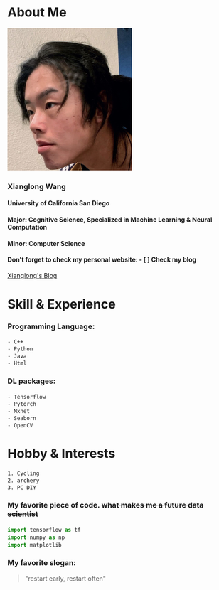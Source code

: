 # About Me
![me](/me.jpg)  
### Xianglong Wang 
#### University of California San Diego   
#### Major: Cognitive Science, Specialized in Machine Learning & Neural Computation  
#### Minor: Computer Science 

#### Don't forget to check my personal website: - [ ] Check my blog  
[Xianglong's Blog](https://xiw019.com)  

# Skill & Experience  
### Programming Language: 
    - C++ 
    - Python 
    - Java 
    - Html  
     
### DL packages: 
    - Tensorflow 
    - Pytorch 
    - Mxnet 
    - Seaborn 
    - OpenCV

# Hobby & Interests
    1. Cycling
    2. archery 
    3. PC DIY
  
### My favorite piece of code. ~~what makes me a future data scientist~~
```python
import tensorflow as tf
import numpy as np
import matplotlib
```
### My favorite slogan:
> "restart early, restart often"  



